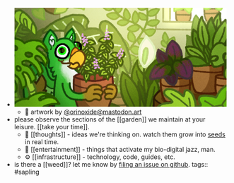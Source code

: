 - ![](../assets/Screenshot_from_2023-08-12_23-36-59_1691898902368_0.png)
	- 🎨 artwork by [@orinoxide@mastodon.art](https://mastodon.art/@orinoxide)
- please observe the sections of the [[garden]] we maintain at your leisure. [[take your time]].
	- 🤔 [[thoughts]] - ideas we're thinking on. watch them grow into [seeds](seed) in real time.
	- 👀 [[entertainment]] - things that activate my bio-digital jazz, man.
	- ⚙️ [[infrastructure]] - technology, code, guides, etc.
- is there a [[weed]]? let me know by [filing an issue on github](https://github.com/TacoWolf/garden/issues).
  tags:: #sapling
